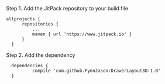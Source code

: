 Step 1. Add the JitPack repository to your build file
  ```
  allprojects {
		repositories {
			...
			maven { url 'https://www.jitpack.io' }
		}
	}
  ```
  
Step 2. Add the dependency
  ```
  	dependencies {
	        compile 'com.github.FynnJason:DrawerLayout3D:1.0'
	}
  ```

